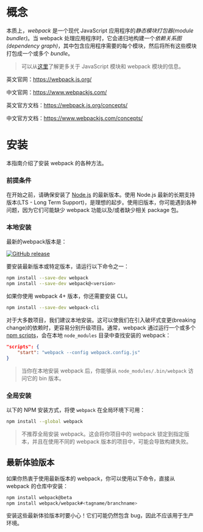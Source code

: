 # 概念

本质上，*webpack* 是一个现代 JavaScript 应用程序的*静态模块打包器(module bundler)*。当 webpack 处理应用程序时，它会递归地构建一个*依赖关系图(dependency graph)*，其中包含应用程序需要的每个模块，然后将所有这些模块打包成一个或多个 *bundle*。

> 可以从[这里](https://www.webpackjs.com/concepts/modules)了解更多关于 JavaScript 模块和 webpack 模块的信息。

英文官网：<https://webpack.js.org/>

中文官网：<https://www.webpackjs.com/>

英文官方文档：<https://webpack.js.org/concepts/>

中文官方文档：https://www.webpackjs.com/concepts/



# 安装

本指南介绍了安装 webpack 的各种方法。

### 前提条件

在开始之前，请确保安装了 [Node.js](https://nodejs.org/en/) 的最新版本。使用 Node.js 最新的长期支持版本(LTS - Long Term Support)，是理想的起步。使用旧版本，你可能遇到各种问题，因为它们可能缺少 webpack 功能以及/或者缺少相关 package 包。

### 本地安装

最新的webpack版本是：

[![GitHub release](https://img.shields.io/npm/v/webpack.svg?label=webpack&style=flat-square&maxAge=3600)](https://github.com/webpack/webpack/releases)

要安装最新版本或特定版本，请运行以下命令之一：

```bash
npm install --save-dev webpack
npm install --save-dev webpack@<version>
```

如果你使用 webpack 4+ 版本，你还需要安装 CLI。

```bash
npm install --save-dev webpack-cli
```

对于大多数项目，我们建议本地安装。这可以使我们在引入破坏式变更(breaking change)的依赖时，更容易分别升级项目。通常，webpack 通过运行一个或多个 [npm scripts](https://docs.npmjs.com/misc/scripts)，会在本地 `node_modules` 目录中查找安装的 webpack：

```json
"scripts": {
    "start": "webpack --config webpack.config.js"
}
```

> 当你在本地安装 webpack 后，你能够从 `node_modules/.bin/webpack` 访问它的 bin 版本。

### 全局安装

以下的 NPM 安装方式，将使 `webpack` 在全局环境下可用：

```bash
npm install --global webpack
```

> 不推荐全局安装 webpack。这会将你项目中的 webpack 锁定到指定版本，并且在使用不同的 webpack 版本的项目中，可能会导致构建失败。

## 最新体验版本

如果你热衷于使用最新版本的 webpack，你可以使用以下命令，直接从 webpack 的仓库中安装：

```bash
npm install webpack@beta
npm install webpack/webpack#<tagname/branchname>
```

安装这些最新体验版本时要小心！它们可能仍然包含 bug，因此不应该用于生产环境。